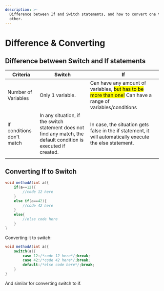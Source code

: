 ```yaml
---
description: >-
  Difference between If and Switch statements, and how to convert one to the
  other.
---
```


# Difference & Converting

## Difference between Switch and If statements

| Criteria                  | Switch                                                                                                           | If                                                                                                                                                    |
| ------------------------- | ---------------------------------------------------------------------------------------------------------------- | ----------------------------------------------------------------------------------------------------------------------------------------------------- |
| Number of Variables       | Only 1 variable.                                                                                                 | Can have any amount of variables, <mark style="background-color:yellow;">but has to be more than one!</mark> Can have a range of variables/conditions |
| If conditions don't match | In any situation, if the switch statement does not find any match, the default condition is executed if created. | In case, the situation gets false in the if statement, it will automatically execute the else statement.                                              |
|                           |                                                                                                                  |                                                                                                                                                       |

## Converting If to Switch

```java
void methodA(int a){
    if(a==12){
        //code 12 here
    }
    else if(a==42){
        //code 42 here
    }
    else{
        //else code here
    }
}
```

Converting it to switch:

```java
void methodA(int a){
    switch(a){
        case 12:/*code 12 here*/;break;
        case 42:/*code 42 here*/;break;
        default:/*else code here*/;break;
    }
}
```

And similar for converting switch to if.
